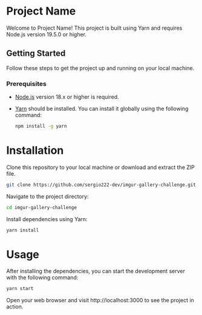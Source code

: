 
# Project Name

Welcome to Project Name! This project is built using Yarn and requires Node.js version 19.5.0 or higher.

## Getting Started

Follow these steps to get the project up and running on your local machine.

### Prerequisites

- [Node.js](https://nodejs.org/) version 18.x or higher is required.
- [Yarn](https://yarnpkg.com/) should be installed. You can install it globally using the following command:

  ```sh
  npm install -g yarn
  ```

# Installation
Clone this repository to your local machine or download and extract the ZIP file.

```sh
git clone https://github.com/sergio222-dev/imgur-gallery-challenge.git
```

Navigate to the project directory:
```sh
cd imgur-gallery-challenge
```

Install dependencies using Yarn:
```sh
yarn install
```

# Usage
After installing the dependencies, you can start the development server with the following command:

```sh
yarn start
```

Open your web browser and visit http://localhost:3000 to see the project in action.
